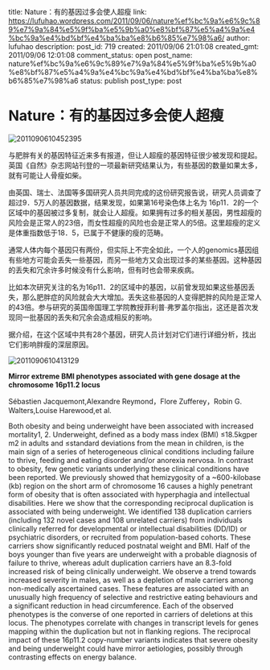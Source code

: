 title: Nature：有的基因过多会使人超瘦
link: https://lufuhao.wordpress.com/2011/09/06/nature%ef%bc%9a%e6%9c%89%e7%9a%84%e5%9f%ba%e5%9b%a0%e8%bf%87%e5%a4%9a%e4%bc%9a%e4%bd%bf%e4%ba%ba%e8%b6%85%e7%98%a6/
author: lufuhao
description: 
post_id: 719
created: 2011/09/06 21:01:08
created_gmt: 2011/09/06 12:01:08
comment_status: open
post_name: nature%ef%bc%9a%e6%9c%89%e7%9a%84%e5%9f%ba%e5%9b%a0%e8%bf%87%e5%a4%9a%e4%bc%9a%e4%bd%bf%e4%ba%ba%e8%b6%85%e7%98%a6
status: publish
post_type: post

# Nature：有的基因过多会使人超瘦

![2011090610452395](http://lufuhao.files.wordpress.com/2011/09/2011090610452395_thumb.jpg)

与肥胖有关的基因特征近来多有报道，但让人超瘦的基因特征很少被发现和提起。英国《自然》杂志网站刊登的一项最新研究结果认为，有些基因的数量如果太多，就有可能让人骨瘦如柴。 

由英国、瑞士、法国等多国研究人员共同完成的这份研究报告说，研究人员调查了超过9．5万人的基因数据，结果发现，如果第16号染色体上名为 16p11．2的一个区域中的基因被过多复制，就会让人超瘦。如果拥有过多的相关基因，男性超瘦的风险会是正常人的23倍，而女性超瘦的风险也会是正常人的5倍。这里超瘦的定义是体重指数低于18．5，已属于不健康的瘦的范畴。 

通常人体内每个基因只有两份，但实际上不完全如此，一个人的genomics基因组有些地方可能会丢失一些基因，而另一些地方又会出现过多的某些基因。这种基因的丢失和冗余许多时候没有什么影响，但有时也会带来疾病。 

比如本次研究关注的名为16p11．2的区域中的基因，以前曾发现如果这些基因丢失，那么肥胖症的风险就会大大增加。丢失这些基因的人变得肥胖的风险是正常人的43倍。参与研究的英国帝国理工学院教授菲利普·弗罗盖尔指出，这还是首次发现同一批基因的丢失和冗余会造成相反的影响。 

据介绍，在这个区域中共有28个基因，研究人员计划对它们进行详细分析，找出它们影响胖瘦的深层原因。 

![2011090610413129](http://lufuhao.files.wordpress.com/2011/09/2011090610413129_thumb.jpg)

**Mirror extreme BMI phenotypes associated with gene dosage at the chromosome 16p11.2 locus**

Sébastien Jacquemont,Alexandre Reymond，Flore Zufferey，Robin G. Walters,Louise Harewood,et al. 

Both obesity and being underweight have been associated with increased mortality1, 2. Underweight, defined as a body mass index (BMI) ≤18.5kgper m2 in adults and ≤standard deviations from the mean in children, is the main sign of a series of heterogeneous clinical conditions including failure to thrive, feeding and eating disorder and/or anorexia nervosa. In contrast to obesity, few genetic variants underlying these clinical conditions have been reported. We previously showed that hemizygosity of a ~600-kilobase (kb) region on the short arm of chromosome 16 causes a highly penetrant form of obesity that is often associated with hyperphagia and intellectual disabilities. Here we show that the corresponding reciprocal duplication is associated with being underweight. We identified 138 duplication carriers (including 132 novel cases and 108 unrelated carriers) from individuals clinically referred for developmental or intellectual disabilities (DD/ID) or psychiatric disorders, or recruited from population-based cohorts. These carriers show significantly reduced postnatal weight and BMI. Half of the boys younger than five years are underweight with a probable diagnosis of failure to thrive, whereas adult duplication carriers have an 8.3-fold increased risk of being clinically underweight. We observe a trend towards increased severity in males, as well as a depletion of male carriers among non-medically ascertained cases. These features are associated with an unusually high frequency of selective and restrictive eating behaviours and a significant reduction in head circumference. Each of the observed phenotypes is the converse of one reported in carriers of deletions at this locus. The phenotypes correlate with changes in transcript levels for genes mapping within the duplication but not in flanking regions. The reciprocal impact of these 16p11.2 copy-number variants indicates that severe obesity and being underweight could have mirror aetiologies, possibly through contrasting effects on energy balance.